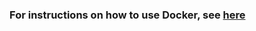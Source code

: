 ### For instructions on how to use Docker, see [here](https://github.com/priyasundaresan/docker_template)
